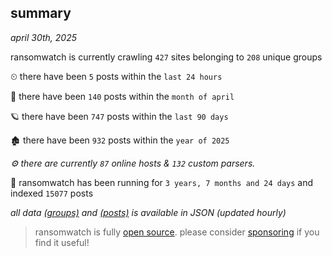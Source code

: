 
## summary
_april 30th, 2025_

ransomwatch is currently crawling `427` sites belonging to `208` unique groups

⏲ there have been `5` posts within the `last 24 hours`

🦈 there have been `140` posts within the `month of april`

🪐 there have been `747` posts within the `last 90 days`

🏚 there have been `932` posts within the `year of 2025`

_⚙️ there are currently `87` online hosts & `132` custom parsers._

🦕 ransomwatch has been running for `3 years, 7 months and 24 days` and indexed `15077` posts

_all data  [(groups)](http://ransomwhat.telemetry.ltd/groups) and [(posts)](http://ransomwhat.telemetry.ltd/posts) is available in JSON (updated hourly)_

> ransomwatch is fully [open source](https://github.com/joshhighet/ransomwatch#ransomwatch--). please consider [sponsoring](https://github.com/sponsors/joshhighet) if you find it useful!
